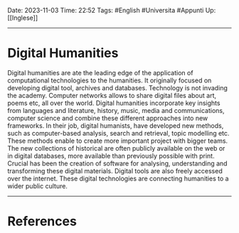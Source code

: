 Date: 2023-11-03
Time: 22:52
Tags: #English #Universita #Appunti 
Up: [[Inglese]]

---

# Digital Humanities

Digital humanities are ate the leading edge of the application of computational technologies to the humanities. It originally focused on developing digital tool, archives and databases. Technology is not invading the academy. Computer networks allows to share digital files about art, poems etc, all over the world. Digital humanities incorporate key insights from languages and literature, history, music, media and communications, computer science and combine these different approaches into new frameworks. 
In their job, digital humanists, have developed new methods, such as computer-based analysis, search and retrieval, topic modelling etc. These methods enable to create more important project with bigger teams. 
The new collections of historical are often publicly available on the web or in digital databases, more available than previously possible with print. Crucial has been the creation of software for analysing, understanding and transforming these digital materials. Digital tools are also freely accessed over the internet.
These digital technologies are connecting humanities to a wider public culture.


---
# References

